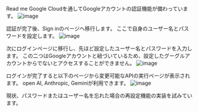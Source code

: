 Read me
Google Cloudを通してGoogleアカウントの認証機能が備わっています。
![image](https://github.com/freiheit2348/Login_to_SwichAPI0604/assets/116003620/ff096177-bda3-4acd-b684-c5f5ebdf57b7)

認証が完了後、Sign inのページへ移行します。
ここで自身のユーザー名とパスワードを設定します。
![image](https://github.com/freiheit2348/Login_to_SwichAPI0604/assets/116003620/3ab71c2b-36cf-42c8-87f4-39b43e6d7d5e)

次にログインページに移行し、先ほど設定したユーザー名とパスワードを入力します。
この二つはGoogleアカウントと紐づいているため、設定したグーグルアカウントからでないとアクセスすることができません。
![image](https://github.com/freiheit2348/Login_to_SwichAPI0604/assets/116003620/f77ac95a-0748-4cce-9923-2307538444f6)

ログインが完了すると以下のページから変更可能なAPIの実行ページが表示されます。
open AI, Anthropic, Geminiが利用できます。
![image](https://github.com/freiheit2348/Login_to_SwichAPI0604/assets/116003620/65cb1834-9647-4034-9630-c93fae9f4156)

現状、パスワードまたはユーザー名を忘れた場合の再設定機能の実装を試みています。
